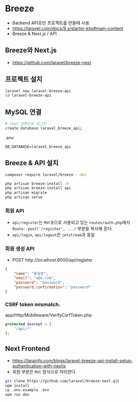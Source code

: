 # Breeze
* Backend API로만 프로젝트를 만들때 사용
* https://laravel.com/docs/9.x/starter-kits#main-content
* Breeze & Next.js / API

## Breeze와 Next.js
* https://github.com/laravel/breeze-next

## 프로젝트 설치
```sh
laravel new laravel-breeze-api
cd laravel-breeze-api
```

## MySQL 연결
```sh
# root 권한으로 로그인
create database laravel_breeze_api;
```
.env
```env
DB_DATABASE=laravel_breeze_api
```

## Breeze & API 설치
```sh
composer require laravel/breeze --dev

php artisan breeze:install -h
php artisan breeze:install api
php artisan migrate
php artisan serve
```

### 회원 API
* `api/register`는 `MVC용`으로 사용되고 있는 `routes/auth.php`에서 `Route::post('/register', ...)` 부분을 복사해 온다.
* `api/login`, `api/logout`은 `jetstream`과 동일

### 회원 생성 API
* POST http://localhost:8000/api/register
```json
{
    "name": "홍길동",
    "email": "a@a.com",
    "password": "password",
    "password_confirmation": "password"
}
```

### CSRF token mismatch.
app/Http/Middleware/VerifyCsrfToken.php
```php
protected $except = [
    '/api/*'
];
```

## Next Frontend
* https://larainfo.com/blogs/laravel-breeze-api-install-setup-authentication-with-nextjs
* 회원 부분은 `MVC` 방식으로 처리한다.
```sh
git clone https://github.com/laravel/breeze-next.git
npm install
cp .env.example .env
npm run dev
```
